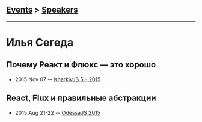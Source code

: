## [Events](../README.md) > [Speakers](../speakers.md)
---

# Илья Сегеда

## Почему Реакт и Флюкс — это хорошо
- 2015 Nov 07 -- [KharkivJS 5 - 2015](https://www.youtube.com/watch?v=zUWn_WSNHBY)    
## React, Flux и правильные абстракции
- 2015 Aug 21-22 -- [OdessaJS 2015](https://youtu.be/hrt8ceKCMvg)    
